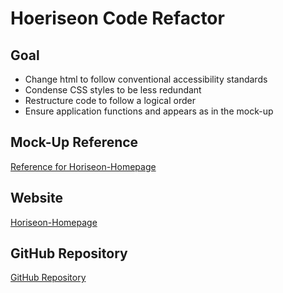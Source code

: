 # Hoeriseon Code Refactor

## Goal
* Change html to follow conventional accessibility standards
* Condense CSS styles to be less redundant
* Restructure code to follow a logical order
* Ensure application functions and appears as in the mock-up

## Mock-Up Reference
[Reference for Horiseon-Homepage](./assets/images/mock-up.png)

## Website
[Horiseon-Homepage](https://dolcebasstrombone.github.io/horiseon-code-refactor/)

## GitHub Repository
[GitHub Repository](https://github.com/dolcebasstrombone/horiseon-code-refactor)